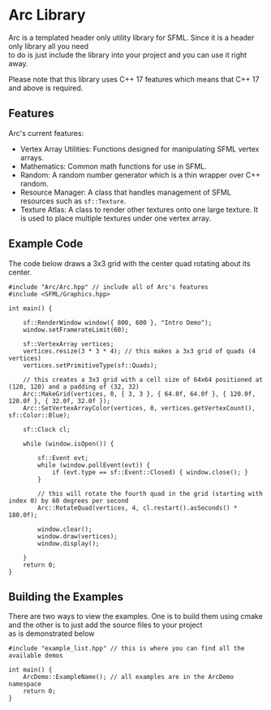 # Arc Library 
Arc is a templated header only utility library for SFML. Since it is a header only library all you need  
to do is just include the library into your project and you can use it right away.  

Please note that this library uses C++ 17 features which means that C++ 17 and above is required.  

## Features
Arc's current features:
- Vertex Array Utilities: Functions designed for manipulating SFML vertex arrays.  
- Mathematics: Common math functions for use in SFML.  
- Random: A random number generator which is a thin wrapper over C++ random.  
- Resource Manager: A class that handles management of SFML resources such as `sf::Texture`.  
- Texture Atlas: A class to render other textures onto one large texture. It is used to place multiple textures under one vertex array.  

## Example Code
The code below draws a 3x3 grid with the center quad rotating about its center.  
```
#include "Arc/Arc.hpp" // include all of Arc's features
#include <SFML/Graphics.hpp>

int main() {

	sf::RenderWindow window({ 800, 600 }, "Intro Demo");
	window.setFramerateLimit(60);

	sf::VertexArray vertices;
	vertices.resize(3 * 3 * 4); // this makes a 3x3 grid of quads (4 vertices)
	vertices.setPrimitiveType(sf::Quads);

	// this creates a 3x3 grid with a cell size of 64x64 positioned at (120, 120) and a padding of (32, 32)
	Arc::MakeGrid(vertices, 0, { 3, 3 }, { 64.0f, 64.0f }, { 120.0f, 120.0f }, { 32.0f, 32.0f });
	Arc::SetVertexArrayColor(vertices, 0, vertices.getVertexCount(), sf::Color::Blue);

	sf::Clock cl;

	while (window.isOpen()) {

		sf::Event evt;
		while (window.pollEvent(evt)) {
			if (evt.type == sf::Event::Closed) { window.close(); }
		}

		// this will rotate the fourth quad in the grid (starting with index 0) by 60 degrees per second
		Arc::RotateQuad(vertices, 4, cl.restart().asSeconds() * 180.0f);

		window.clear();
		window.draw(vertices);
		window.display();

	}
	return 0;
}
```

## Building the Examples
There are two ways to view the examples. One is to build them using cmake and the other is to just add the source files to your project  
as is demonstrated below
```
#include "example_list.hpp" // this is where you can find all the available demos

int main() {
	ArcDemo::ExampleName(); // all examples are in the ArcDemo namespace
	return 0;
}
```
